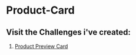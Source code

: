 # Product-Card

## Visit the Challenges i've created:

1. [Product Preview Card](https://pobze.github.io/Product-Card/Code/index.html)
